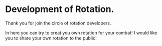 # Development of Rotation.

Thank you for join the circle of rotation developers. 

In here you can try to creat you own rotation for your combat! I would like you to share your own rotation to the public!
